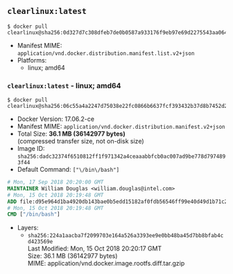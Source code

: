 ## `clearlinux:latest`

```console
$ docker pull clearlinux@sha256:0d327d7c308dfeb7de0b0587a933176f9eb97e69d2275543aa064861474d9cf0
```

-	Manifest MIME: `application/vnd.docker.distribution.manifest.list.v2+json`
-	Platforms:
	-	linux; amd64

### `clearlinux:latest` - linux; amd64

```console
$ docker pull clearlinux@sha256:06c55a4a2247d75038e22fc0866b6637fcf393432b37d8b7452d2629c0b2e9ee
```

-	Docker Version: 17.06.2-ce
-	Manifest MIME: `application/vnd.docker.distribution.manifest.v2+json`
-	Total Size: **36.1 MB (36142977 bytes)**  
	(compressed transfer size, not on-disk size)
-	Image ID: `sha256:dadc32374f6510812ff1f971342a4ceaaabbfcb0ac007ad9be778d7974893f44`
-	Default Command: `["\/bin\/bash"]`

```dockerfile
# Mon, 17 Sep 2018 20:20:00 GMT
MAINTAINER William Douglas <william.douglas@intel.com>
# Mon, 15 Oct 2018 20:19:48 GMT
ADD file:d95e964d1ba4920db143bae0b5edd15182af0fdb56546ff99e40d49d1b71c2c9 in / 
# Mon, 15 Oct 2018 20:19:48 GMT
CMD ["/bin/bash"]
```

-	Layers:
	-	`sha256:224a1aacba7f2099703e164a526a3393ee9e0bb48ba45d7bb8bfab4cd423569e`  
		Last Modified: Mon, 15 Oct 2018 20:20:17 GMT  
		Size: 36.1 MB (36142977 bytes)  
		MIME: application/vnd.docker.image.rootfs.diff.tar.gzip

